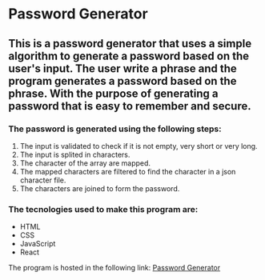 # Password Generator

## This is a password generator that uses a simple algorithm to generate a password based on the user's input. The user write a phrase and the program generates a password based on the phrase. With the purpose of generating a password that is easy to remember and secure.

### The password is generated using the following steps:
1. The input is validated to check if it is not empty, very short or very long.
2. The input is splited in characters.
3. The character of the array are mapped.
4. The mapped characters are filtered to find the character in a json character file.
5. The characters are joined to form the password.


### The tecnologies used to make this program are:
- HTML
- CSS
- JavaScript
- React

The program is hosted in the following link: [Password Generator](https://albert0luna.github.io/password-generator/)
